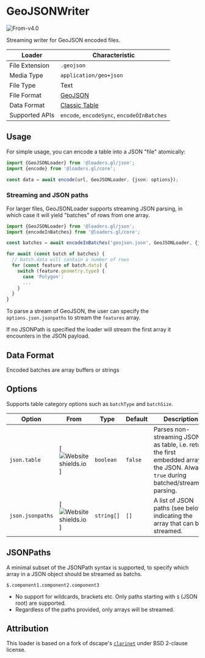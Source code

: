 # GeoJSONWriter

<p class="badges">
  <img src="https://img.shields.io/badge/From-v4.0-blue.svg?style=flat-square" alt="From-v4.0" />
</p>

Streaming writer for GeoJSON encoded files.

| Loader         | Characteristic                                       |
| -------------- | ---------------------------------------------------- |
| File Extension | `.geojson`                                           |
| Media Type     | `application/geo+json`                               |
| File Type      | Text                                                 |
| File Format    | [GeoJSON][format_geojson]                            |
| Data Format    | [Classic Table](/docs/specifications/category-table) |
| Supported APIs | `encode`, `encodeSync`, `encodeÓInBatches`           |

[format_geojson]: https://geojson.org

## Usage

For simple usage, you can encode a table into a JSON "file" atomically:

```typescript
import {GeoJSONLoader} from '@loaders.gl/json';
import {encode} from '@loaders.gl/core';

const data = await encode(url, GeoJSONLoader, {json: options});
```

### Streaming and JSON paths

For larger files, GeoJSONLoader supports streaming JSON parsing, in which case it will yield "batches" of rows from one array.

```typescript
import {GeoJSONLoader} from '@loaders.gl/json';
import {encodeInBatches} from '@loaders.gl/core';

const batches = await encodeInBatches('geojson.json', GeoJSONLoader, {json: {jsonpaths: ['$.features']}});

for await (const batch of batches) {
  // batch.data will contain a number of rows
  for (const feature of batch.data) {
    switch (feature.geometry.type) {
      case 'Polygon':
      ...
    }
  }
}
```

To parse a stream of GeoJSON, the user can specify the `options.json.jsonpaths` to stream the `features` array.

If no JSONPath is specified the loader will stream the first array it encounters in the JSON payload.


## Data Format

Encoded batches are array buffers or strings

## Options

Supports table category options such as `batchType` and `batchSize`.

| Option                 | From                                                                                  | Type       | Default                                                                                                                                          | Description                                                                                                                           |
| ---------------------- | ------------------------------------------------------------------------------------- | ---------- | ------------------------------------------------------------------------------------------------------------------------------------------------ | ------------------------------------------------------------------------------------------------------------------------------------- |
| `json.table`           | [![Website shields.io](https://img.shields.io/badge/v2.0-blue.svg?style=flat-square)] | `boolean`  | `false`                                                                                                                                          | Parses non-streaming JSON as table, i.e. return the first embedded array in the JSON. Always `true` during batched/streaming parsing. |
| `json.jsonpaths`       | [![Website shields.io](https://img.shields.io/badge/v2.2-blue.svg?style=flat-square)] | `string[]` | `[]`                                                                                                                                             | A list of JSON paths (see below) indicating the array that can be streamed.                                                           |

## JSONPaths

A minimal subset of the JSONPath syntax is supported, to specify which array in a JSON object should be streamed as batchs.

`$.component1.component2.component3`

- No support for wildcards, brackets etc. Only paths starting with `$` (JSON root) are supported.
- Regardless of the paths provided, only arrays will be streamed.

## Attribution

This loader is based on a fork of dscape's [`clarinet`](https://github.com/dscape/clarinet) under BSD 2-clause license.

